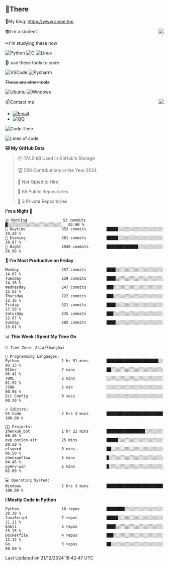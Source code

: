 
## 👏There

📰My blog: https://www.smoe.top

<img align="right" src="https://github-readme-stats.vercel.app/api/top-langs/?username=AkashiCoin"/>


📚I'm a student.

✏I'm studying these now

![Python](https://img.shields.io/badge/-Python-blue?style=flat-square&logo=Python&logoColor=fff)
![C](https://img.shields.io/badge/-C-585858?style=flat-square&logo=C&logoColor=fff)
![Linux](https://img.shields.io/badge/-Linux-black?style=flat-square&logo=Linux&logoColor=fff)

🔨I use these tools to code

![VSCode](https://img.shields.io/badge/-VSCode-blue?style=flat-square&logo=visualstudiocode&logoColor=fff)
![Pycharm](https://img.shields.io/badge/-Pycharm-green?style=flat-square&logo=pycharm&logoColor=fff)

 ~~These are other tools~~

![Ubuntu](https://img.shields.io/badge/-Ubuntu-orange?style=flat-square&logo=Ubuntu&logoColor=fff)
![Windows](https://img.shields.io/badge/-Windows-blue?style=flat-square&logo=Windows&logoColor=fff)

<img align="right" src="https://github-readme-stats.vercel.app/api?username=AkashiCoin" />


📫Contact me

* [![Email](https://img.shields.io/badge/Email-l1040186796@gmail.com-1?style=social&logoColor=fff)](mailto:l1040186796@gmail.com)
* [![QQ](https://img.shields.io/badge/QQ-1040186796-1?style=social&logoColor=fff)](tencent://AddContact/?fromId=45&fromSubId=1&subcmd=all&uin=1040186796&website=www.oicqzone.com)

<!--START_SECTION:waka-->
![Code Time](http://img.shields.io/badge/Code%20Time-1%2C371%20hrs-blue)

![Lines of code](https://img.shields.io/badge/From%20Hello%20World%20I%27ve%20Written-350.4%20thousand%20lines%20of%20code-blue)

**🐱 My GitHub Data** 

> 📦 174.9 kB Used in GitHub's Storage 
 > 
> 🏆 550 Contributions in the Year 2024
 > 
> 🚫 Not Opted to Hire
 > 
> 📜 65 Public Repositories 
 > 
> 🔑 3 Private Repositories 
 > 
**I'm a Night 🦉** 

```text
🌞 Morning                53 commits          █░░░░░░░░░░░░░░░░░░░░░░░░   02.90 % 
🌆 Daytime                352 commits         █████░░░░░░░░░░░░░░░░░░░░   19.28 % 
🌃 Evening                381 commits         █████░░░░░░░░░░░░░░░░░░░░   20.87 % 
🌙 Night                  1040 commits        ██████████████░░░░░░░░░░░   56.96 % 
```
📅 **I'm Most Productive on Friday** 

```text
Monday                   257 commits         ████░░░░░░░░░░░░░░░░░░░░░   14.07 % 
Tuesday                  259 commits         ████░░░░░░░░░░░░░░░░░░░░░   14.18 % 
Wednesday                247 commits         ███░░░░░░░░░░░░░░░░░░░░░░   13.53 % 
Thursday                 222 commits         ███░░░░░░░░░░░░░░░░░░░░░░   12.16 % 
Friday                   321 commits         ████░░░░░░░░░░░░░░░░░░░░░   17.58 % 
Saturday                 235 commits         ███░░░░░░░░░░░░░░░░░░░░░░   12.87 % 
Sunday                   285 commits         ████░░░░░░░░░░░░░░░░░░░░░   15.61 % 
```


📊 **This Week I Spent My Time On** 

```text
🕑︎ Time Zone: Asia/Shanghai

💬 Programming Languages: 
Python                   1 hr 51 mins        ███████████████████████░░   90.15 % 
Other                    7 mins              ██░░░░░░░░░░░░░░░░░░░░░░░   06.41 % 
TOML                     2 mins              ░░░░░░░░░░░░░░░░░░░░░░░░░   01.92 % 
JSON                     1 min               ░░░░░░░░░░░░░░░░░░░░░░░░░   00.98 % 
Git Config               0 secs              ░░░░░░░░░░░░░░░░░░░░░░░░░   00.30 % 

🔥 Editors: 
VS Code                  2 hrs 3 mins        █████████████████████████   100.00 % 

🐱‍💻 Projects: 
zhenxun_bot              1 hr 22 mins        █████████████████░░░░░░░░   66.46 % 
pvp_potion.air           25 mins             █████░░░░░░░░░░░░░░░░░░░░   20.50 % 
elsword                  8 mins              ██░░░░░░░░░░░░░░░░░░░░░░░   06.50 % 
zhenxunflow              5 mins              █░░░░░░░░░░░░░░░░░░░░░░░░   04.45 % 
pyenv-win                2 mins              █░░░░░░░░░░░░░░░░░░░░░░░░   02.09 % 

💻 Operating System: 
Windows                  2 hrs 3 mins        █████████████████████████   100.00 % 
```

**I Mostly Code in Python** 

```text
Python                   10 repos            ████████░░░░░░░░░░░░░░░░░   30.30 % 
JavaScript               7 repos             █████░░░░░░░░░░░░░░░░░░░░   21.21 % 
Shell                    5 repos             ████░░░░░░░░░░░░░░░░░░░░░   15.15 % 
Dockerfile               4 repos             ███░░░░░░░░░░░░░░░░░░░░░░   12.12 % 
Go                       3 repos             ██░░░░░░░░░░░░░░░░░░░░░░░   09.09 % 
```




 Last Updated on 21/12/2024 18:42:47 UTC
<!--END_SECTION:waka-->
